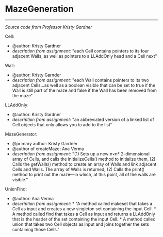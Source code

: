 # MazeGeneration
-----------------------------------------------------------------------------------------------
*Source code from Professor Kristy Gardner*

Cell:
* @author: Kristy Gardner
* *description from assignment:* "each Cell contains pointers to its four adjacent Walls, as well as pointers to a LLAddOnly head and a Cell next"

Wall:
* @author: Kristy Garnder
* *description from assignment:* "each Wall contains pointers to its two adjacent Cells...as well as a boolean visible that can be set to true if the Wall is still part of the maze and false if the Wall has been removed from the maze"

LLAddOnly:
* @author: Kristy Gardner
* *description from assignment:* "an abbreviated version of a linked list of Cell objects that only allows you to add to the list"

MazeGenerator:
* @primary author: Kristy Gardner
* @author of createMaze: Ana Verma
* *description from assignment:* "(1) Sets up a new n×n* 2-dimensional array of Cells, and calls the initializeCells() method to initialize them, (2) Calls the getWalls() method to create an array of Walls and link adjacent Cells and Walls. The array of Walls is returned, (2) Calls the print() method to print out the maze—in which, at this point, all of the walls are visible."

UnionFind:
* @author: Ana Verma
* *description from assignment:*
      * "A method called makeset that takes a Cell as input and creates a new singleton set containing the input Cell.
      *  A method called find that takes a Cell as input and returns a LLAddOnly that is the header of the set containing the  input Cell.
      *  A method called union that takes two Cell objects as input and joins together the
sets containing those Cells."
